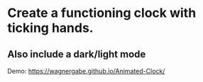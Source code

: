 <h1>Create a functioning clock with ticking hands.</h1>
<h2>Also include a dark/light mode </h2>

Demo: https://wagnergabe.github.io/Animated-Clock/

